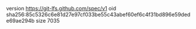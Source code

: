version https://git-lfs.github.com/spec/v1
oid sha256:85c5326c6e81d27e97cf033be55c43abef60ef6c4f31bd896e59dede69ae294b
size 7035
